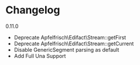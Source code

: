 # Changelog

0.11.0

- Deprecate Apfelfrisch\Edifact\Stream::getFirst
- Deprecate Apfelfrisch\Edifact\Stream::getCurrent
- Disable GenericSegment parsing as default
- Add Full Una Support
